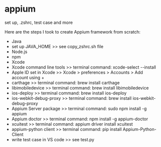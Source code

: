 # appium
set up, .zshrc, test case and more

Here are the steps I took to create Appium framework from scratch:
- Java
- set up JAVA_HOME >> see copy_zshrc.sh file
- Node.js
- npm
- Xcode
- Xcode command line tools >>
    terminal command: xcode-select --install
- Apple ID set in Xcode >> Xcode > preferences > Accounts > Add account using +
- carthage >>
    terminal command: brew install carthage
- libimobiledevice >>
    terminal command: brew install libimobiledevice
- ios-deploy >>
    terminal command: brew install ios-deploy
- ios-webkit-debug-proxy >>
    terminal command: brew install ios-webkit-debug-proxy
- Appium Server package >>
    terminal command: sudo npm install -g appium
- Appium doctor >>
    terminal command: npm install -g appium-doctor
- xcuitest >>
    terminal command: appium driver install xcuitest
- appium-python client >>
    terminal command: pip install Appium-Python-Client
- write test case in VS code >> see test.py
